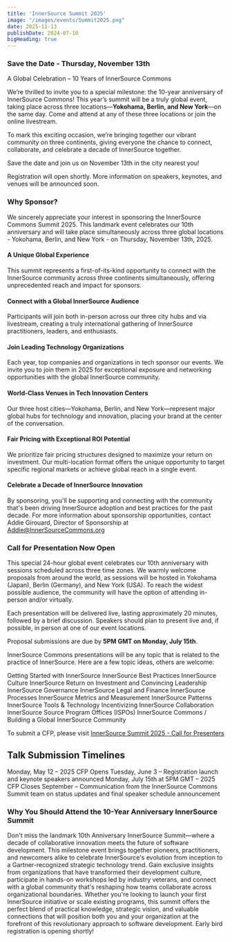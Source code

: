```yaml
---
title: 'InnerSource Summit 2025'
image: "/images/events/Summit2025.png"
date: 2025-11-13
publishDate: 2024-07-10
bigHeading: true
---
```

### Save the Date - Thursday, November 13th
A Global Celebration – 10 Years of InnerSource Commons

We’re thrilled to invite you to a special milestone: the 10-year anniversary of InnerSource Commons! This year’s summit will be a truly global event, taking place across three locations—**Yokohama, Berlin, and New York**—on the same day.
Come and attend at any of these three locations or join the online livestream.

To mark this exciting occasion, we’re bringing together our vibrant community on three continents, giving everyone the chance to connect, collaborate, and celebrate a decade of InnerSource together.

Save the date and join us on November 13th in the city nearest you!

Registration will open shortly. More information on speakers, keynotes, and venues will be announced soon.

### Why Sponsor?
We sincerely appreciate your interest in sponsoring the InnerSource Commons Summit 2025. This landmark event celebrates our 10th anniversary and will take place simultaneously across three global locations - Yokohama, Berlin, and New York - on Thursday, November 13th, 2025.

#### A Unique Global Experience
This summit represents a first-of-its-kind opportunity to connect with the InnerSource community across three continents simultaneously, offering unprecedented reach and impact for sponsors.

#### Connect with a Global InnerSource Audience
Participants will join both in-person across our three city hubs and via livestream, creating a truly international gathering of InnerSource practitioners, leaders, and enthusiasts.

#### Join Leading Technology Organizations
Each year, top companies and organizations in tech sponsor our events. We invite you to join them in 2025 for exceptional exposure and networking opportunities with the global InnerSource community.

#### World-Class Venues in Tech Innovation Centers
Our three host cities—Yokohama, Berlin, and New York—represent major global hubs for technology and innovation, placing your brand at the center of the conversation.

#### Fair Pricing with Exceptional ROI Potential
We prioritize fair pricing structures designed to maximize your return on investment. Our multi-location format offers the unique opportunity to target specific regional markets or achieve global reach in a single event.

#### Celebrate a Decade of InnerSource Innovation
By sponsoring, you'll be supporting and connecting with the community that's been driving InnerSource adoption and best practices for the past decade.
For more information about sponsorship opportunities, contact Addie Girouard, Director of Sponsorship at [Addie@InnerSourceCommons.org](mailto:Addie@InnerSourceCommons.org)

### Call for Presentation Now Open

This special 24-hour global event celebrates our 10th anniversary with sessions scheduled across three time zones. We warmly welcome proposals from around the world, as sessions will be hosted in Yokohama (Japan), Berlin (Germany), and New York (USA). To reach the widest possible audience, the community will have the option of attending in-person and/or virtually.

Each presentation will be delivered live, lasting approximately 20 minutes, followed by a brief discussion. Speakers should plan to present live and, if possible, in person at one of our event locations.

Proposal submissions are due by **5PM GMT on Monday, July 15th**.

InnerSource Commons presentations will be any topic that is related to the practice of InnerSource. Here are a few topic ideas, others are welcome:

Getting Started with InnerSource
InnerSource Best Practices
InnerSource Culture
InnerSource Return on Investment and Convincing Leadership
InnerSource Governance
InnerSource Legal and Finance
InnerSource Processes
InnerSource Metrics and Measurement
InnerSource Patterns
InnerSource Tools & Technology
Incentivizing InnerSource Collaboration
InnerSource Source Program Offices (ISPOs)
InnerSource Commons / Building a Global InnerSource Community


To submit a CFP, please visit [InnerSource Summit 2025 - Call for Presenters](https://docs.google.com/forms/d/e/1FAIpQLSfWKkRDWIYN8eTOMlxONZp23-_i9nnAfqSJm26QCdzS5NtO9w/viewform)

## Talk Submission Timelines
Monday, May 12 – 2025 CFP Opens
Tuesday, June 3 – Registration launch and keynote speakers announced
Monday, July 15th at 5PM GMT – 2025 CFP Closes
September – Communication from the InnerSource Commons Summit team on status updates and final speaker schedule announcement

### Why You Should Attend the 10-Year Anniversary InnerSource Summit
Don't miss the landmark 10th Anniversary InnerSource Summit—where a decade of collaborative innovation meets the future of software development. This milestone event brings together pioneers, practitioners, and newcomers alike to celebrate InnerSource's evolution from inception to a Gartner-recognized strategic technology trend. Gain exclusive insights from organizations that have transformed their development culture, participate in hands-on workshops led by industry veterans, and connect with a global community that's reshaping how teams collaborate across organizational boundaries. Whether you're looking to launch your first InnerSource initiative or scale existing programs, this summit offers the perfect blend of practical knowledge, strategic vision, and valuable connections that will position both you and your organization at the forefront of this revolutionary approach to software development. Early bird registration is opening shortly!
